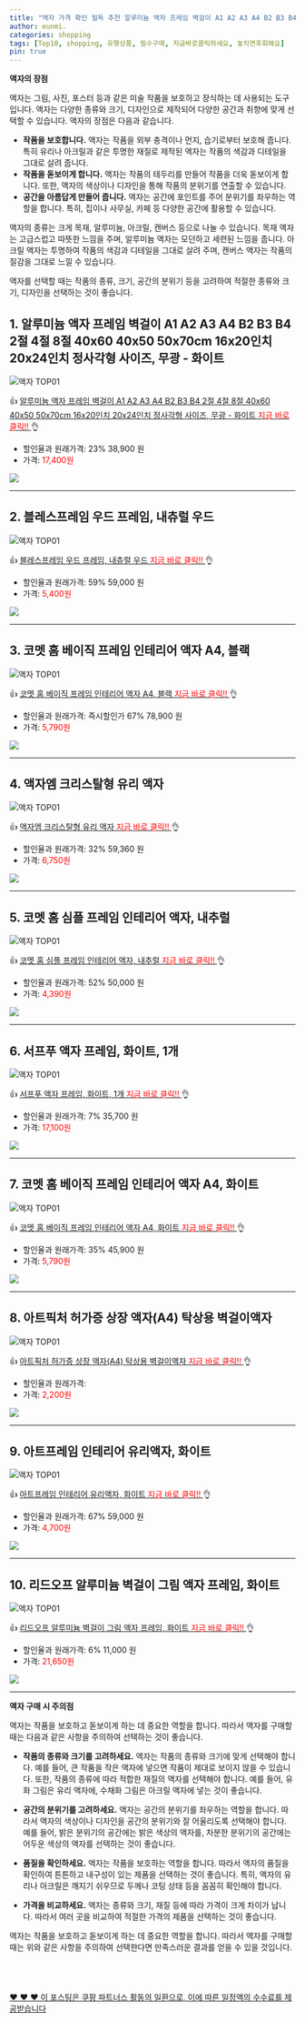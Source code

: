 ```yaml
---
title: "액자 가격 확인 필독 추천 알루미늄 액자 프레임 벽걸이 A1 A2 A3 A4 B2 B3 B4 2절 4절 8절 40x60 40x50 50x70cm 16x 비교 장점 구매가이드"
author: eunmi.
categories: shopping
tags: [Top10, shopping, 유행상품, 필수구매, 지금바로클릭하세요, 놓치면후회해요]
pin: true
---
```

**액자의 장점**

액자는 그림, 사진, 포스터 등과 같은 미술 작품을 보호하고 장식하는 데 사용되는 도구입니다. 액자는 다양한 종류와 크기, 디자인으로 제작되어 다양한 공간과 취향에 맞게 선택할 수 있습니다. 액자의 장점은 다음과 같습니다.

* **작품을 보호합니다.** 액자는 작품을 외부 충격이나 먼지, 습기로부터 보호해 줍니다. 특히 유리나 아크릴과 같은 투명한 재질로 제작된 액자는 작품의 색감과 디테일을 그대로 살려 줍니다.
* **작품을 돋보이게 합니다.** 액자는 작품의 테두리를 만들어 작품을 더욱 돋보이게 합니다. 또한, 액자의 색상이나 디자인을 통해 작품의 분위기를 연출할 수 있습니다.
* **공간을 아름답게 만들어 줍니다.** 액자는 공간에 포인트를 주어 분위기를 좌우하는 역할을 합니다. 특히, 집이나 사무실, 카페 등 다양한 공간에 활용할 수 있습니다.

액자의 종류는 크게 목재, 알루미늄, 아크릴, 캔버스 등으로 나눌 수 있습니다. 목재 액자는 고급스럽고 따뜻한 느낌을 주며, 알루미늄 액자는 모던하고 세련된 느낌을 줍니다. 아크릴 액자는 투명하여 작품의 색감과 디테일을 그대로 살려 주며, 캔버스 액자는 작품의 질감을 그대로 느낄 수 있습니다.

액자를 선택할 때는 작품의 종류, 크기, 공간의 분위기 등을 고려하여 적절한 종류와 크기, 디자인을 선택하는 것이 좋습니다.

   

## 1. 알루미늄 액자 프레임 벽걸이 A1 A2 A3 A4 B2 B3 B4 2절 4절 8절 40x60 40x50 50x70cm 16x20인치 20x24인치 정사각형 사이즈, 무광 - 화이트

![액자 TOP01](https://thumbnail7.coupangcdn.com/thumbnails/remote/230x230ex/image/vendor_inventory/5b81/9b9b9c709e9e7e0eaa12854a39b1e4b82073d4f4e61f46e5fccaa19bd930.jpg)


👍 [알루미늄 액자 프레임 벽걸이 A1 A2 A3 A4 B2 B3 B4 2절 4절 8절 40x60 40x50 50x70cm 16x20인치 20x24인치 정사각형 사이즈, 무광 - 화이트 <font color=red> 지금 바로 클릭!! </font> ](https://link.coupang.com/re/AFFSDP?lptag=AF3617701&subid=GithubCoopas&pageKey=7702355844&traceid=V0-153&itemId=20625828118&vendorItemId=86690787502) 👌 


- 할인율과 원래가격: 23%  38,900   원
- 가격: <span style='color:red'>17,400원</span>

[![](/discount_price.png)](https://link.coupang.com/re/AFFSDP?lptag=AF3617701&subid=GithubCoopas&pageKey=7702355844&traceid=V0-153&itemId=20625828118&vendorItemId=86690787502)

---


   

## 2. 블레스프레임 우드 프레임, 내츄럴 우드

![액자 TOP01](https://thumbnail10.coupangcdn.com/thumbnails/remote/230x230ex/image/retail/images/2021/02/25/13/7/05ead7fc-494b-48f8-87d0-cb7fca40c387.jpg)


👍 [블레스프레임 우드 프레임, 내츄럴 우드 <font color=red> 지금 바로 클릭!! </font> ](https://link.coupang.com/re/AFFSDP?lptag=AF3617701&subid=GithubCoopas&pageKey=5071290370&traceid=V0-153&itemId=6862954627&vendorItemId=74155549978) 👌 


- 할인율과 원래가격: 59%  59,000   원
- 가격: <span style='color:red'>5,400원</span>

[![](/discount_price.png)](https://link.coupang.com/re/AFFSDP?lptag=AF3617701&subid=GithubCoopas&pageKey=5071290370&traceid=V0-153&itemId=6862954627&vendorItemId=74155549978)

---


   

## 3. 코멧 홈 베이직 프레임 인테리어 액자 A4, 블랙

![액자 TOP01](https://thumbnail8.coupangcdn.com/thumbnails/remote/230x230ex/image/retail/images/4986181810910720-76a8efe4-d0fe-45f0-a4e8-59d484c80b60.jpg)


👍 [코멧 홈 베이직 프레임 인테리어 액자 A4, 블랙 <font color=red> 지금 바로 클릭!! </font> ](https://link.coupang.com/re/AFFSDP?lptag=AF3617701&subid=GithubCoopas&pageKey=7457976329&traceid=V0-153&itemId=19432592369&vendorItemId=86543809822) 👌 


- 할인율과 원래가격: 즉시할인가 67%  78,900   원
- 가격: <span style='color:red'>5,790원</span>

[![](/discount_price.png)](https://link.coupang.com/re/AFFSDP?lptag=AF3617701&subid=GithubCoopas&pageKey=7457976329&traceid=V0-153&itemId=19432592369&vendorItemId=86543809822)

---


   

## 4. 액자엠 크리스탈형 유리 액자

![액자 TOP01](https://thumbnail10.coupangcdn.com/thumbnails/remote/230x230ex/image/retail/images/4274036377810619-22be6fa4-ac77-4fd2-92d9-85420da19700.jpg)


👍 [액자엠 크리스탈형 유리 액자 <font color=red> 지금 바로 클릭!! </font> ](https://link.coupang.com/re/AFFSDP?lptag=AF3617701&subid=GithubCoopas&pageKey=1744651479&traceid=V0-153&itemId=2970632498&vendorItemId=70959052063) 👌 


- 할인율과 원래가격: 32%  59,360   원
- 가격: <span style='color:red'>6,750원</span>

[![](/discount_price.png)](https://link.coupang.com/re/AFFSDP?lptag=AF3617701&subid=GithubCoopas&pageKey=1744651479&traceid=V0-153&itemId=2970632498&vendorItemId=70959052063)

---


   

## 5. 코멧 홈 심플 프레임 인테리어 액자, 내추럴

![액자 TOP01](https://thumbnail6.coupangcdn.com/thumbnails/remote/230x230ex/image/retail/images/3117190316035501-02c191e1-8cb4-4557-9703-61512afc03f3.jpg)


👍 [코멧 홈 심플 프레임 인테리어 액자, 내추럴 <font color=red> 지금 바로 클릭!! </font> ](https://link.coupang.com/re/AFFSDP?lptag=AF3617701&subid=GithubCoopas&pageKey=7457976356&traceid=V0-153&itemId=19432592508&vendorItemId=86543809916) 👌 


- 할인율과 원래가격: 52%  50,000   원
- 가격: <span style='color:red'>4,390원</span>

[![](/discount_price.png)](https://link.coupang.com/re/AFFSDP?lptag=AF3617701&subid=GithubCoopas&pageKey=7457976356&traceid=V0-153&itemId=19432592508&vendorItemId=86543809916)

---


   

## 6. 서프푸 액자 프레임, 화이트, 1개

![액자 TOP01](https://thumbnail10.coupangcdn.com/thumbnails/remote/230x230ex/image/retail/images/2023/02/01/13/3/6c0a3580-5dd0-4dee-b067-02a409f8586b.jpg)


👍 [서프푸 액자 프레임, 화이트, 1개 <font color=red> 지금 바로 클릭!! </font> ](https://link.coupang.com/re/AFFSDP?lptag=AF3617701&subid=GithubCoopas&pageKey=7104043829&traceid=V0-153&itemId=17743059327&vendorItemId=84907663898) 👌 


- 할인율과 원래가격: 7%  35,700   원
- 가격: <span style='color:red'>17,100원</span>

[![](/discount_price.png)](https://link.coupang.com/re/AFFSDP?lptag=AF3617701&subid=GithubCoopas&pageKey=7104043829&traceid=V0-153&itemId=17743059327&vendorItemId=84907663898)

---


   

## 7. 코멧 홈 베이직 프레임 인테리어 액자 A4, 화이트

![액자 TOP01](https://thumbnail6.coupangcdn.com/thumbnails/remote/230x230ex/image/retail/images/4986068675225148-024cd0ef-22a1-46c2-9210-aa8471b4179f.jpg)


👍 [코멧 홈 베이직 프레임 인테리어 액자 A4, 화이트 <font color=red> 지금 바로 클릭!! </font> ](https://link.coupang.com/re/AFFSDP?lptag=AF3617701&subid=GithubCoopas&pageKey=7457976329&traceid=V0-153&itemId=19432592375&vendorItemId=86543809838) 👌 


- 할인율과 원래가격: 35%  45,900   원
- 가격: <span style='color:red'>5,790원</span>

[![](/discount_price.png)](https://link.coupang.com/re/AFFSDP?lptag=AF3617701&subid=GithubCoopas&pageKey=7457976329&traceid=V0-153&itemId=19432592375&vendorItemId=86543809838)

---


   

## 8. 아트픽처 허가증 상장 액자(A4) 탁상용 벽걸이액자

![액자 TOP01](https://thumbnail10.coupangcdn.com/thumbnails/remote/230x230ex/image/vendor_inventory/dea8/fbb02b5bbff124f717957bc71cc129ed3dcbb9dbccccfea628b6553eb421.JPG)


👍 [아트픽처 허가증 상장 액자(A4) 탁상용 벽걸이액자 <font color=red> 지금 바로 클릭!! </font> ](https://link.coupang.com/re/AFFSDP?lptag=AF3617701&subid=GithubCoopas&pageKey=5498874527&traceid=V0-153&itemId=8536663169&vendorItemId=82885864891) 👌 


- 할인율과 원래가격: 
- 가격: <span style='color:red'>2,200원</span>

[![](/discount_price.png)](https://link.coupang.com/re/AFFSDP?lptag=AF3617701&subid=GithubCoopas&pageKey=5498874527&traceid=V0-153&itemId=8536663169&vendorItemId=82885864891)

---


   

## 9. 아트프레임 인테리어 유리액자, 화이트

![액자 TOP01](https://thumbnail8.coupangcdn.com/thumbnails/remote/230x230ex/image/vendor_inventory/33fe/235eae8b1ffcde80b2bae326c5ab41744dd1e0251f3c4f92cbc5f385cbe2.jpg)


👍 [아트프레임 인테리어 유리액자, 화이트 <font color=red> 지금 바로 클릭!! </font> ](https://link.coupang.com/re/AFFSDP?lptag=AF3617701&subid=GithubCoopas&pageKey=7383720652&traceid=V0-153&itemId=19074847801&vendorItemId=86822775892) 👌 


- 할인율과 원래가격: 67%  59,000   원
- 가격: <span style='color:red'>4,700원</span>

[![](/discount_price.png)](https://link.coupang.com/re/AFFSDP?lptag=AF3617701&subid=GithubCoopas&pageKey=7383720652&traceid=V0-153&itemId=19074847801&vendorItemId=86822775892)

---


   

## 10. 리드오프 알루미늄 벽걸이 그림 액자 프레임, 화이트

![액자 TOP01](https://thumbnail6.coupangcdn.com/thumbnails/remote/230x230ex/image/retail/images/2970589743154446-88a2a3e7-668f-47b8-a44b-b7cc5af3a6e5.jpg)


👍 [리드오프 알루미늄 벽걸이 그림 액자 프레임, 화이트 <font color=red> 지금 바로 클릭!! </font> ](https://link.coupang.com/re/AFFSDP?lptag=AF3617701&subid=GithubCoopas&pageKey=7093315909&traceid=V0-153&itemId=17683217803&vendorItemId=84848399681) 👌 


- 할인율과 원래가격: 6%  11,000   원
- 가격: <span style='color:red'>21,650원</span>

[![](/discount_price.png)](https://link.coupang.com/re/AFFSDP?lptag=AF3617701&subid=GithubCoopas&pageKey=7093315909&traceid=V0-153&itemId=17683217803&vendorItemId=84848399681)

---
**액자 구매 시 주의점**

액자는 작품을 보호하고 돋보이게 하는 데 중요한 역할을 합니다. 따라서 액자를 구매할 때는 다음과 같은 사항을 주의하여 선택하는 것이 좋습니다.

* **작품의 종류와 크기를 고려하세요.** 액자는 작품의 종류와 크기에 맞게 선택해야 합니다. 예를 들어, 큰 작품을 작은 액자에 넣으면 작품이 제대로 보이지 않을 수 있습니다. 또한, 작품의 종류에 따라 적합한 재질의 액자를 선택해야 합니다. 예를 들어, 유화 그림은 유리 액자에, 수채화 그림은 아크릴 액자에 넣는 것이 좋습니다.

* **공간의 분위기를 고려하세요.** 액자는 공간의 분위기를 좌우하는 역할을 합니다. 따라서 액자의 색상이나 디자인을 공간의 분위기와 잘 어울리도록 선택해야 합니다. 예를 들어, 밝은 분위기의 공간에는 밝은 색상의 액자를, 차분한 분위기의 공간에는 어두운 색상의 액자를 선택하는 것이 좋습니다.

* **품질을 확인하세요.** 액자는 작품을 보호하는 역할을 합니다. 따라서 액자의 품질을 확인하여 튼튼하고 내구성이 있는 제품을 선택하는 것이 좋습니다. 특히, 액자의 유리나 아크릴은 깨지기 쉬우므로 두께나 코팅 상태 등을 꼼꼼히 확인해야 합니다.

* **가격을 비교하세요.** 액자는 종류와 크기, 재질 등에 따라 가격이 크게 차이가 납니다. 따라서 여러 곳을 비교하여 적절한 가격의 제품을 선택하는 것이 좋습니다.

액자는 작품을 보호하고 돋보이게 하는 데 중요한 역할을 합니다. 따라서 액자를 구매할 때는 위와 같은 사항을 주의하여 선택한다면 만족스러운 결과를 얻을 수 있을 것입니다.<br><br><br><br><br> [ ❤ ❤ ❤ 이 포스팅은 쿠팡 파트너스 활동의 일환으로, 이에 따른 일정액의 수수료를 제공받습니다](https://link.coupang.com/a/bcEFyh)